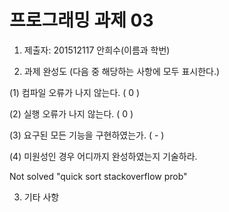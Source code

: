 # 프로그래밍 과제 03

1. 제출자: 201512117 안희수(이름과 학번)

2. 과제 완성도 (다음 중 해당하는 사항에 모두 표시한다.)

(1) 컴파일 오류가 나지 않는다. ( 0 )

(2) 실행 오류가 나지 않는다. ( 0 )

(3) 요구된 모든 기능을 구현하였는가. ( - )

(4) 미원성인 경우 어디까지 완성하였는지 기술하라.

Not solved "quick sort stackoverflow prob"

3. 기타 사항 
